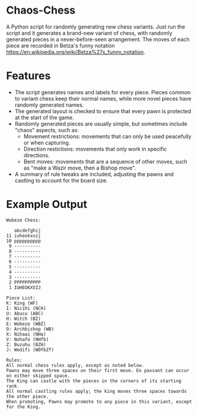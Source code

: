 # Chaos-Chess
A Python script for randomly generating new chess variants. Just run the script and it generates a brand-new variant of chess, with randomly generated pieces in a never-before-seen arrangement. The moves of each piece are recorded in Betza's funny notation <https://en.wikipedia.org/wiki/Betza%27s_funny_notation>.

# Features
* The script generates names and labels for every piece. Pieces common to variant chess keep their normal names, while more novel pieces have randomly generated names.
* The generated layout is checked to ensure that every pawn is protected at the start of the game.
* Randomly generated pieces are usually simple, but sometimes include "chaos" aspects, such as:
  * Movement restrictions: movements that can only be used peacefully or when capturing.
  * Direction restictions: movements that only work in specific directions.
  * Bent moves: movements that are a sequence of other moves, such as "make a Wazir move, then a Bishop move".
* A summary of rule tweaks are included, adjusting the pawns and castling to account for the board size.

# Example Output
```
Wobeze Chess:

   abcdefghij
11 iuheokxvzj
10 pppppppppp
 9 ----------
 8 ----------
 7 ----------
 6 ----------
 5 ----------
 4 ----------
 3 ----------
 2 PPPPPPPPPP
 1 IUHEOKXVZJ

Piece List:
K: King (WF)
I: Nicihi (NCH)
U: Abucu (ABC)
H: Witch (BZ)
E: Wobeze (WBZ)
O: Archbishop (WB)
X: Nihaai (NHa)
V: Nohafo (NHfb)
Z: Buzuhu (BZH)
J: Wedifi (WDfbZf)

Rules:
All normal chess rules apply, except as noted below.
Pawns may move three spaces on their first move. En passant can occur on either skipped space.
The King can castle with the pieces in the corners of its starting rank.
All normal castling rules apply; the king moves three spaces towards the other piece.
When promoting, Pawns may promote to any piece in this variant, except for the King.

```
